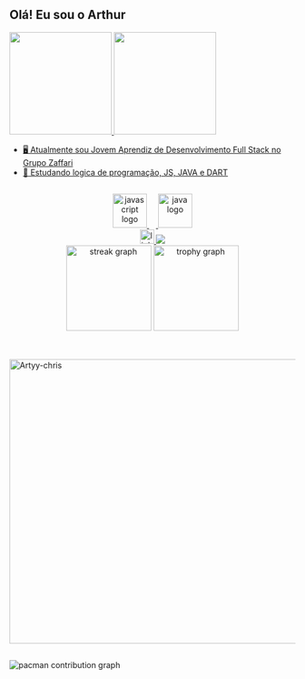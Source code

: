 ## Olá! Eu sou o Arthur


<div><a href="https://github.com/ArTyy022">
  <img height="180em" src="https://github-readme-stats.vercel.app/api?username=Arthur-018&show_icons=true&theme=shadow_red&include_all_commits=true&count_private=true"/>
  <img height="180em" src="https://github-readme-stats.vercel.app/api/top-langs/?username=Arthur-018&layout=compact&langs_count=16&theme=shadow_red"/>
</div>





  
- 🖥️ Atualmente sou Jovem Aprendiz de Desenvolvimento Full Stack no Grupo Zaffari
- 💭 Estudando logica de programação, JS, JAVA e DART
 
##

<div align="center">
  <img src="https://cdn.jsdelivr.net/gh/devicons/devicon/icons/javascript/javascript-original.svg" height="60" alt="javascript logo"  />
  <img width="12" />
  <img src="https://cdn.jsdelivr.net/gh/devicons/devicon/icons/java/java-original.svg" height="60" alt="java logo"  />
</div>





  
<div align="center">
  <a href="https://www.linkedin.com/in/andré-arthur-toledo-42a653371" target="_blank">
    <img src="https://img.shields.io/static/v1?message=LinkedIn&logo=linkedin&label=&color=0077B5&logoColor=white&labelColor=&style=for-the-badge" height="25" alt="linkedin logo"  />
   <img src="https://visitor-badge.laobi.icu/badge?page_id=ArTyy022.ArTyy022&left_color=darkblue&right_color=darkgreen&left_text=Outsiders"  />
  </a>
</div>



<div align="center">
  <img src="https://streak-stats.demolab.com?user=Arthur-018&locale=en&mode=daily&theme=shadow_red&hide_border=false&border_radius=5&order=3" height="150" alt="streak graph"  />
  <img src="https://github-profile-trophy.vercel.app?username=Arthur-018&theme=dracula&column=-1&row=1&margin-w=8&margin-h=8&no-bg=false&no-frame=false&order=4" height="150" alt="trophy graph"  />
</div>


  </div>


##


</div style="display: inline_block"><br>
 <img align="center" alt="Artyy-chris"  height="500" width=2500" src="https://media0.giphy.com/media/v1.Y2lkPTc5MGI3NjExeHRteXV2NW91NXFxM2M3eDJoZXdic21qbHE2c2ZzbnI1ODByaTF0dyZlcD12MV9pbnRlcm5hbF9naWZfYnlfaWQmY3Q9Zw/pOmtxQVSJxhZSQcz48/giphy.gif">
</div>



##


<picture>
  <source media="(prefers-color-scheme: dark)" srcset="https://raw.githubusercontent.com/Arthur-018/Arthur-018/output/pacman-contribution-graph-dark.svg">
  <source media="(prefers-color-scheme: light)" srcset="https://raw.githubusercontent.com/Arthur-018/Arthur-018/output/pacman-contribution-graph.svg">
  <img alt="pacman contribution graph" src="https://raw.githubusercontent.com/ArTyy022/Arthur-018/output/pacman-contribution-graph.svg">
</picture>


##
